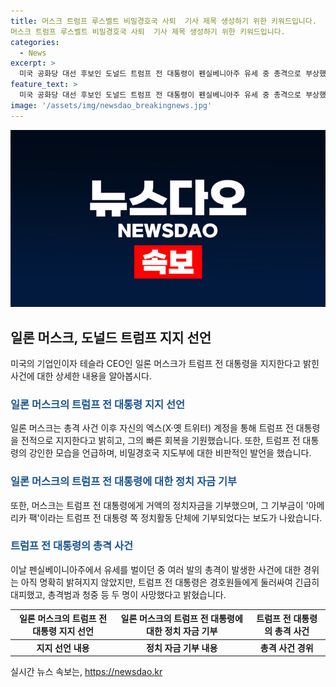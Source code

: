 ```yaml
---
title: 머스크 트럼프 루스벨트 비밀경호국 사퇴  기사 제목 생성하기 위한 키워드입니다.
머스크 트럼프 루스벨트 비밀경호국 사퇴  기사 제목 생성하기 위한 키워드입니다.
categories:
  - News
excerpt: >
  미국 공화당 대선 후보인 도널드 트럼프 전 대통령이 펜실베니아주 유세 중 총격으로 부상했다. 이에 일론 머스크 테슬라 CEO가 트럼프를 지지하며 빠른 회복을 기원했다. 머스크는 트럼프가 강인한 후보라며 비밀경호국 지도부의 사퇴를 요구했고, 정치자금도 기부했다는 보도가 나왔다. 트럼프는 총격으로 즉시 대피했고, 총격범과 청중이 사망한 사건이 발생했다.
feature_text: >
  미국 공화당 대선 후보인 도널드 트럼프 전 대통령이 펜실베니아주 유세 중 총격으로 부상했다. 이에 일론 머스크 테슬라 CEO가 트럼프를 지지하며 빠른 회복을 기원했다. 머스크는 트럼프가 강인한 후보라며 비밀경호국 지도부의 사퇴를 요구했고, 정치자금도 기부했다는 보도가 나왔다. 트럼프는 총격으로 즉시 대피했고, 총격범과 청중이 사망한 사건이 발생했다.
image: '/assets/img/newsdao_breakingnews.jpg'
---
```


<p><img src="/assets/img/newsdao_breakingnews.jpg" alt="ranknews 속보" /></p>

<h2 data-ke-size="size26">일론 머스크, 도널드 트럼프 지지 선언</h2>

<p data-ke-size="size16">미국의 기업인이자 테슬라 CEO인 일론 머스크가 트럼프 전 대통령을 지지한다고 밝힌 사건에 대한 상세한 내용을 알아봅시다.</p>

<h3><b><span style="color: #1a5490;">일론 머스크의 트럼프 전 대통령 지지 선언</span></b></h3>

<p data-ke-size="size16">일론 머스크는 총격 사건 이후 자신의 엑스(X·옛 트위터) 계정을 통해 트럼프 전 대통령을 전적으로 지지한다고 밝히고, 그의 빠른 회복을 기원했습니다. 또한, 트럼프 전 대통령의 강인한 모습을 언급하며, 비밀경호국 지도부에 대한 비판적인 발언을 했습니다.</p>

<h3><b><span style="color: #1a5490;">일론 머스크의 트럼프 전 대통령에 대한 정치 자금 기부</span></b></h3>

<p data-ke-size="size16">또한, 머스크는 트럼프 전 대통령에게 거액의 정치자금을 기부했으며, 그 기부금이 '아메리카 팩'이라는 트럼프 전 대통령 쪽 정치활동 단체에 기부되었다는 보도가 나왔습니다.</p>

<h3><b><span style="color: #1a5490;">트럼프 전 대통령의 총격 사건</span></b></h3>

<p data-ke-size="size16">이날 펜실베이니아주에서 유세를 벌이던 중 여러 발의 총격이 발생한 사건에 대한 경위는 아직 명확히 밝혀지지 않았지만, 트럼프 전 대통령은 경호원들에게 둘러싸여 긴급히 대피했고, 총격범과 청중 등 두 명이 사망했다고 밝혔습니다.</p>

<table>
    <thead>
        <tr>
            <th>일론 머스크의 트럼프 전 대통령 지지 선언</th>
            <th>일론 머스크의 트럼프 전 대통령에 대한 정치 자금 기부</th>
            <th>트럼프 전 대통령의 총격 사건</th>
        </tr>
    </thead>
    <tbody>
        <tr>
            <td style="text-align: center; height: 17px;"><b>지지 선언 내용</b></td>
            <td style="text-align: center; height: 17px;"><b>정치 자금 기부 내용</b></td>
            <td style="text-align: center; height: 17px;"><b>총격 사건 경위</b></td>
        </tr>
    </tbody>
</table>

<p data-ke-size="size16"></p>
실시간 뉴스 속보는, <a href="https://newsdao.kr" rel="dofollow">https://newsdao.kr</a>


